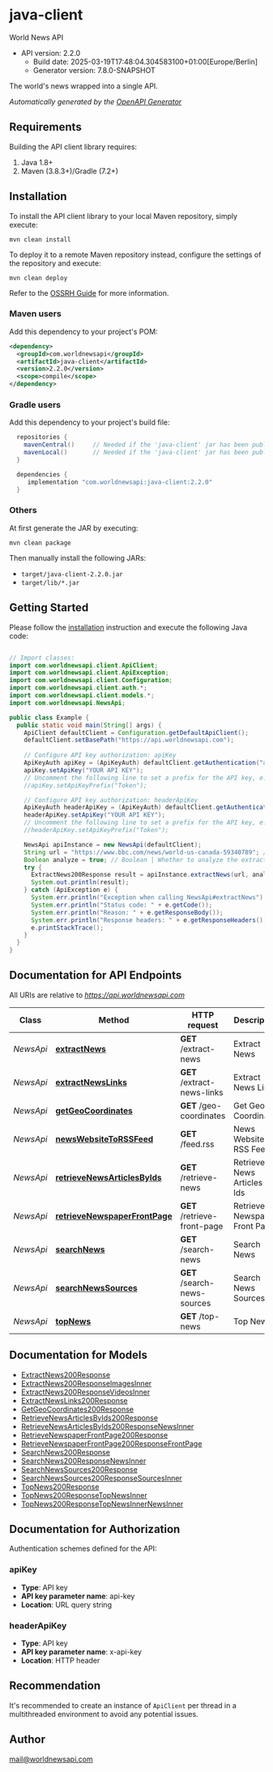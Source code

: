 # java-client

World News API
- API version: 2.2.0
  - Build date: 2025-03-19T17:48:04.304583100+01:00[Europe/Berlin]
  - Generator version: 7.8.0-SNAPSHOT

The world's news wrapped into a single API.


*Automatically generated by the [OpenAPI Generator](https://openapi-generator.tech)*


## Requirements

Building the API client library requires:
1. Java 1.8+
2. Maven (3.8.3+)/Gradle (7.2+)

## Installation

To install the API client library to your local Maven repository, simply execute:

```shell
mvn clean install
```

To deploy it to a remote Maven repository instead, configure the settings of the repository and execute:

```shell
mvn clean deploy
```

Refer to the [OSSRH Guide](http://central.sonatype.org/pages/ossrh-guide.html) for more information.

### Maven users

Add this dependency to your project's POM:

```xml
<dependency>
  <groupId>com.worldnewsapi</groupId>
  <artifactId>java-client</artifactId>
  <version>2.2.0</version>
  <scope>compile</scope>
</dependency>
```

### Gradle users

Add this dependency to your project's build file:

```groovy
  repositories {
    mavenCentral()     // Needed if the 'java-client' jar has been published to maven central.
    mavenLocal()       // Needed if the 'java-client' jar has been published to the local maven repo.
  }

  dependencies {
     implementation "com.worldnewsapi:java-client:2.2.0"
  }
```

### Others

At first generate the JAR by executing:

```shell
mvn clean package
```

Then manually install the following JARs:

* `target/java-client-2.2.0.jar`
* `target/lib/*.jar`

## Getting Started

Please follow the [installation](#installation) instruction and execute the following Java code:

```java

// Import classes:
import com.worldnewsapi.client.ApiClient;
import com.worldnewsapi.client.ApiException;
import com.worldnewsapi.client.Configuration;
import com.worldnewsapi.client.auth.*;
import com.worldnewsapi.client.models.*;
import com.worldnewsapi.NewsApi;

public class Example {
  public static void main(String[] args) {
    ApiClient defaultClient = Configuration.getDefaultApiClient();
    defaultClient.setBasePath("https://api.worldnewsapi.com");
    
    // Configure API key authorization: apiKey
    ApiKeyAuth apiKey = (ApiKeyAuth) defaultClient.getAuthentication("apiKey");
    apiKey.setApiKey("YOUR API KEY");
    // Uncomment the following line to set a prefix for the API key, e.g. "Token" (defaults to null)
    //apiKey.setApiKeyPrefix("Token");

    // Configure API key authorization: headerApiKey
    ApiKeyAuth headerApiKey = (ApiKeyAuth) defaultClient.getAuthentication("headerApiKey");
    headerApiKey.setApiKey("YOUR API KEY");
    // Uncomment the following line to set a prefix for the API key, e.g. "Token" (defaults to null)
    //headerApiKey.setApiKeyPrefix("Token");

    NewsApi apiInstance = new NewsApi(defaultClient);
    String url = "https://www.bbc.com/news/world-us-canada-59340789"; // String | The url of the news.
    Boolean analyze = true; // Boolean | Whether to analyze the extracted news (extract entities, detect sentiment etc.)
    try {
      ExtractNews200Response result = apiInstance.extractNews(url, analyze);
      System.out.println(result);
    } catch (ApiException e) {
      System.err.println("Exception when calling NewsApi#extractNews");
      System.err.println("Status code: " + e.getCode());
      System.err.println("Reason: " + e.getResponseBody());
      System.err.println("Response headers: " + e.getResponseHeaders());
      e.printStackTrace();
    }
  }
}

```

## Documentation for API Endpoints

All URIs are relative to *https://api.worldnewsapi.com*

Class | Method | HTTP request | Description
------------ | ------------- | ------------- | -------------
*NewsApi* | [**extractNews**](docs/NewsApi.md#extractNews) | **GET** /extract-news | Extract News
*NewsApi* | [**extractNewsLinks**](docs/NewsApi.md#extractNewsLinks) | **GET** /extract-news-links | Extract News Links
*NewsApi* | [**getGeoCoordinates**](docs/NewsApi.md#getGeoCoordinates) | **GET** /geo-coordinates | Get Geo Coordinates
*NewsApi* | [**newsWebsiteToRSSFeed**](docs/NewsApi.md#newsWebsiteToRSSFeed) | **GET** /feed.rss | News Website to RSS Feed
*NewsApi* | [**retrieveNewsArticlesByIds**](docs/NewsApi.md#retrieveNewsArticlesByIds) | **GET** /retrieve-news | Retrieve News Articles by Ids
*NewsApi* | [**retrieveNewspaperFrontPage**](docs/NewsApi.md#retrieveNewspaperFrontPage) | **GET** /retrieve-front-page | Retrieve Newspaper Front Page
*NewsApi* | [**searchNews**](docs/NewsApi.md#searchNews) | **GET** /search-news | Search News
*NewsApi* | [**searchNewsSources**](docs/NewsApi.md#searchNewsSources) | **GET** /search-news-sources | Search News Sources
*NewsApi* | [**topNews**](docs/NewsApi.md#topNews) | **GET** /top-news | Top News


## Documentation for Models

 - [ExtractNews200Response](docs/ExtractNews200Response.md)
 - [ExtractNews200ResponseImagesInner](docs/ExtractNews200ResponseImagesInner.md)
 - [ExtractNews200ResponseVideosInner](docs/ExtractNews200ResponseVideosInner.md)
 - [ExtractNewsLinks200Response](docs/ExtractNewsLinks200Response.md)
 - [GetGeoCoordinates200Response](docs/GetGeoCoordinates200Response.md)
 - [RetrieveNewsArticlesByIds200Response](docs/RetrieveNewsArticlesByIds200Response.md)
 - [RetrieveNewsArticlesByIds200ResponseNewsInner](docs/RetrieveNewsArticlesByIds200ResponseNewsInner.md)
 - [RetrieveNewspaperFrontPage200Response](docs/RetrieveNewspaperFrontPage200Response.md)
 - [RetrieveNewspaperFrontPage200ResponseFrontPage](docs/RetrieveNewspaperFrontPage200ResponseFrontPage.md)
 - [SearchNews200Response](docs/SearchNews200Response.md)
 - [SearchNews200ResponseNewsInner](docs/SearchNews200ResponseNewsInner.md)
 - [SearchNewsSources200Response](docs/SearchNewsSources200Response.md)
 - [SearchNewsSources200ResponseSourcesInner](docs/SearchNewsSources200ResponseSourcesInner.md)
 - [TopNews200Response](docs/TopNews200Response.md)
 - [TopNews200ResponseTopNewsInner](docs/TopNews200ResponseTopNewsInner.md)
 - [TopNews200ResponseTopNewsInnerNewsInner](docs/TopNews200ResponseTopNewsInnerNewsInner.md)


<a id="documentation-for-authorization"></a>
## Documentation for Authorization


Authentication schemes defined for the API:
<a id="apiKey"></a>
### apiKey

- **Type**: API key
- **API key parameter name**: api-key
- **Location**: URL query string

<a id="headerApiKey"></a>
### headerApiKey

- **Type**: API key
- **API key parameter name**: x-api-key
- **Location**: HTTP header


## Recommendation

It's recommended to create an instance of `ApiClient` per thread in a multithreaded environment to avoid any potential issues.

## Author

mail@worldnewsapi.com

